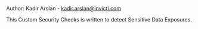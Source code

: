 Author: Kadir Arslan - kadir.arslan@invicti.com

This Custom Security Checks is written to detect Sensitive Data Exposures.
